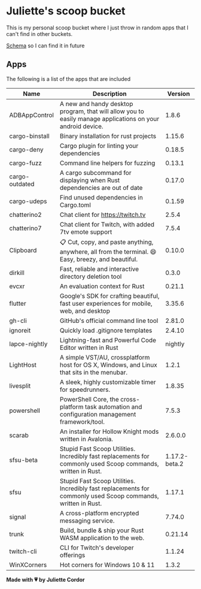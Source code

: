 # Juliette's scoop bucket

This is my personal scoop bucket where I just throw in random apps that I can't find in other buckets.

[Schema](https://raw.githubusercontent.com/ScoopInstaller/Scoop/master/schema.json) so I can find it in future

## Apps

The following is a list of the apps that are included

| Name       | Description       | Version       |
| ---------- | ----------------- | ------------- |
|ADBAppControl|A new and handy desktop program, that will allow you to easily manage applications on your android device.|1.8.6|
|cargo-binstall|Binary installation for rust projects|1.15.6|
|cargo-deny|Cargo plugin for linting your dependencies|0.18.5|
|cargo-fuzz|Command line helpers for fuzzing|0.13.1|
|cargo-outdated|A cargo subcommand for displaying when Rust dependencies are out of date|0.17.0|
|cargo-udeps|Find unused dependencies in Cargo.toml|0.1.59|
|chatterino2|Chat client for https://twitch.tv |2.5.4|
|chatterino7|Chat client for Twitch, with added 7tv emote support|7.5.4|
|Clipboard|📋 Cut, copy, and paste anything, anywhere, all from the terminal. 😄 Easy, breezy, and beautiful.|0.10.0|
|dirkill|Fast, reliable and interactive directory deletion tool|0.3.0|
|evcxr|An evaluation context for Rust|0.21.1|
|flutter|Google's SDK for crafting beautiful, fast user experiences for mobile, web, and desktop|3.35.6|
|gh-cli|GitHub's official command line tool|2.81.0|
|ignoreit|Quickly load .gitignore templates|2.4.10|
|lapce-nightly|Lightning-fast and Powerful Code Editor written in Rust|nightly|
|LightHost|A simple VST/AU, crossplatform host for OS X, Windows, and Linux that sits in the menubar.|1.2.1|
|livesplit|A sleek, highly customizable timer for speedrunners.|1.8.35|
|powershell|PowerShell Core, the cross-platform task automation and configuration management framework/tool.|7.5.3|
|scarab|An installer for Hollow Knight mods written in Avalonia.|2.6.0.0|
|sfsu-beta|Stupid Fast Scoop Utilities. Incredibly fast replacements for commonly used Scoop commands, written in Rust.|1.17.2-beta.2|
|sfsu|Stupid Fast Scoop Utilities. Incredibly fast replacements for commonly used Scoop commands, written in Rust.|1.17.1|
|signal|A cross-platform encrypted messaging service.|7.74.0|
|trunk|Build, bundle & ship your Rust WASM application to the web. |0.21.14|
|twitch-cli|CLI for Twitch's developer offerings|1.1.24|
|WinXCorners|Hot corners for Windows 10 & 11|1.3.2|


**Made with 💗 by Juliette Cordor**
